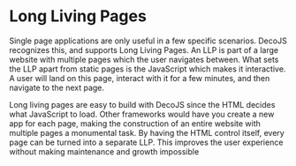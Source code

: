 <meta name="title" content="Long Living Pages - DecoJS">

<div class="page-header">
  <h1>Long Living Pages</h1>
</div>

Single page applications are only useful in a few specific scenarios. DecoJS recognizes this, and supports Long Living Pages. An LLP is
part of a large website with multiple pages which the user navigates between. What sets the LLP apart from static pages is the JavaScript
which makes it interactive. A user will land on this page, interact with it for a few minutes, and then navigate to the next page.

Long living pages are easy to build with DecoJS since the HTML decides what JavaScript to load. Other frameworks would have you create a 
new app for each page, making the construction of an entire website with multiple pages a monumental task. By having the HTML control itself,
every page can be turned into a separate LLP. This improves the user experience without making maintenance and growth impossible